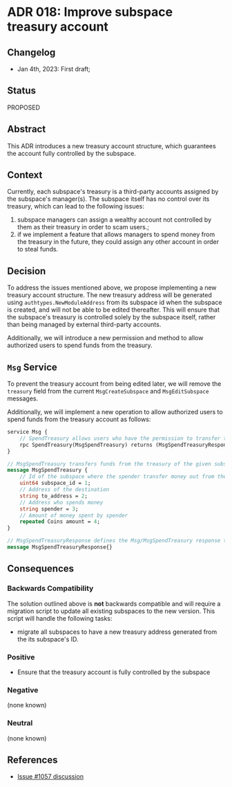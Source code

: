 # ADR 018: Improve subspace treasury account

## Changelog
- Jan 4th, 2023: First draft;

## Status

PROPOSED

## Abstract

This ADR introduces a new treasury account structure, which guarantees the account fully controlled by the subspace.

## Context

Currently, each subspace's treasury is a third-party accounts assigned by the subspace's manager(s). The subspace itself has no control over its treasury, which can lead to the following issues:
1. subspace managers can assign a wealthy account not controlled by them as their treasury in order to scam users.;
2. if we implement a feature that allows managers to spend money from the treasury in the future, they could assign any other account in order to steal funds.

## Decision

To address the issues mentioned above, we propose implementing a new treasury account structure. The new treasury address will be generated using `authtypes.NewModuleAddress` from its subspace id when the subspace is created, and will not be able to be edited thereafter. This will ensure that the subspace's treasury is controlled solely by the subspace itself, rather than being managed by external third-party accounts.

Additionally, we will introduce a new permission and method to allow authorized users to spend funds from the treasury. 

## `Msg` Service

To prevent the treasury account from being edited later, we will remove the `treasury` field from the current `MsgCreateSubspace` and `MsgEditSubspace` messages.

Additionally, we will implement a new operation to allow authorized users to spend funds from the treasury account as follows:

```protobuf
service Msg {
    // SpendTreasury allows users who have the permission to transfer tokens out of the treasury
    rpc SpendTreasury(MsgSpendTreasury) returns (MsgSpendTreasuryResponse);
}

// MsgSpendTreasury transfers funds from the treasury of the given subspace to another address
message MsgSpendTreasury {
    // Id of the subspace where the spender transfer money out from the treasury
    uint64 subspace_id = 1;
    // Address of the destination
    string to_address = 2;
    // Address who spends money
    string spender = 3;
    // Amount of money spent by spender
    repeated Coins amount = 4; 
}

// MsgSpendTreasuryResponse defines the Msg/MsgSpendTreasury response type.
message MsgSpendTreasuryResponse{}
```

## Consequences

### Backwards Compatibility

The solution outlined above is **not** backwards compatible and will require a migration script to update all existing subspaces to the new version. This script will handle the following tasks:
- migrate all subspaces to have a new treasury address generated from the its subspace's ID.

### Positive

- Ensure that the treasury account is fully controlled by the subspace

### Negative

(none known)

### Neutral

(none known)

## References
- [Issue #1057 discussion](https://github.com/desmos-labs/desmos/pull/1057#discussion_r1059423029)